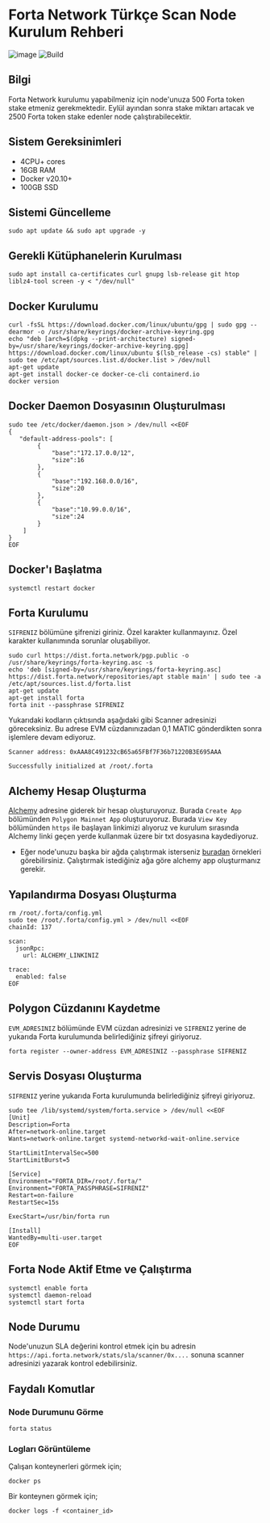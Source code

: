 # Forta Network Türkçe Scan Node Kurulum Rehberi
![image](https://user-images.githubusercontent.com/102043225/179364468-8f51a9ca-c24b-449a-9588-d66104368089.png)
![Build](https://github.com/forta-network/forta-node/actions/workflows/release-codedeploy-dev.yml/badge.svg)

## Bilgi
Forta Network kurulumu yapabilmeniz için node'unuza 500 Forta token stake etmeniz gerekmektedir. Eylül ayından sonra stake miktarı artacak ve 2500 Forta token stake edenler node çalıştırabilecektir.

## Sistem Gereksinimleri
* 4CPU+ cores
* 16GB RAM
* Docker v20.10+
* 100GB SSD 

## Sistemi Güncelleme
```shell
sudo apt update && sudo apt upgrade -y
```

## Gerekli Kütüphanelerin Kurulması
```shell
sudo apt install ca-certificates curl gnupg lsb-release git htop liblz4-tool screen -y < "/dev/null"
```
## Docker Kurulumu
```shell
curl -fsSL https://download.docker.com/linux/ubuntu/gpg | sudo gpg --dearmor -o /usr/share/keyrings/docker-archive-keyring.gpg
echo "deb [arch=$(dpkg --print-architecture) signed-by=/usr/share/keyrings/docker-archive-keyring.gpg] https://download.docker.com/linux/ubuntu $(lsb_release -cs) stable" | sudo tee /etc/apt/sources.list.d/docker.list > /dev/null
apt-get update
apt-get install docker-ce docker-ce-cli containerd.io
docker version
```
## Docker Daemon Dosyasının Oluşturulması
```shell
sudo tee /etc/docker/daemon.json > /dev/null <<EOF
{
   "default-address-pools": [
        {
            "base":"172.17.0.0/12",
            "size":16
        },
        {
            "base":"192.168.0.0/16",
            "size":20
        },
        {
            "base":"10.99.0.0/16",
            "size":24
        }
    ]
}
EOF
```

## Docker'ı Başlatma
```shell
systemctl restart docker
```

## Forta Kurulumu

`SIFRENIZ` bölümüne şifrenizi giriniz. Özel karakter kullanmayınız. Özel karakter kullanımında sorunlar oluşabiliyor.
```shell
sudo curl https://dist.forta.network/pgp.public -o /usr/share/keyrings/forta-keyring.asc -s
echo 'deb [signed-by=/usr/share/keyrings/forta-keyring.asc] https://dist.forta.network/repositories/apt stable main' | sudo tee -a /etc/apt/sources.list.d/forta.list
apt-get update
apt-get install forta
forta init --passphrase SIFRENIZ
```
Yukarıdaki kodların çıktısında aşağıdaki gibi Scanner adresinizi göreceksiniz. Bu adrese EVM cüzdanınızadan 0,1 MATIC gönderdikten sonra işlemlere devam ediyoruz.
```shell
Scanner address: 0xAAA8C491232cB65a65FBf7F36b71220B3E695AAA

Successfully initialized at /root/.forta
```

## Alchemy Hesap Oluşturma

[Alchemy](https://alchemy.com/?r=zc3NjI5NzM1NzMxN) adresine giderek bir hesap oluşturuyoruz. Burada `Create App` bölümünden `Polygon Mainnet App` oluşturuyoruz. Burada `View Key` bölümünden `https` ile başlayan linkimizi alıyoruz ve kurulum sırasında Alchemy linki geçen yerde kullanmak üzere bir txt dosyasına kaydediyoruz.
* Eğer node'unuzu başka bir ağda çalıştırmak isterseniz [buradan](https://docs.forta.network/en/latest/scanner-quickstart/) örnekleri görebilirsiniz. Çalıştırmak istediğiniz ağa göre alchemy app oluşturmanız gerekir.
 
## Yapılandırma Dosyası Oluşturma

```shell
rm /root/.forta/config.yml
sudo tee /root/.forta/config.yml > /dev/null <<EOF
chainId: 137

scan:
  jsonRpc:
    url: ALCHEMY_LINKINIZ

trace:
  enabled: false
EOF
```

## Polygon Cüzdanını Kaydetme
`EVM_ADRESINIZ` bölümünde EVM cüzdan adresinizi ve `SIFRENIZ` yerine de yukarıda Forta kurulumunda belirlediğiniz şifreyi giriyoruz.
```shell
forta register --owner-address EVM_ADRESINIZ --passphrase SIFRENIZ
```

## Servis Dosyası Oluşturma
`SIFRENIZ` yerine yukarıda Forta kurulumunda belirlediğiniz şifreyi giriyoruz.
```shell
sudo tee /lib/systemd/system/forta.service > /dev/null <<EOF
[Unit]
Description=Forta
After=network-online.target
Wants=network-online.target systemd-networkd-wait-online.service

StartLimitIntervalSec=500
StartLimitBurst=5

[Service]
Environment="FORTA_DIR=/root/.forta/"
Environment="FORTA_PASSPHRASE=SIFRENIZ"
Restart=on-failure
RestartSec=15s

ExecStart=/usr/bin/forta run

[Install]
WantedBy=multi-user.target
EOF
```

## Forta Node Aktif Etme ve Çalıştırma
```shell
systemctl enable forta
systemctl daemon-reload
systemctl start forta
```

## Node Durumu
Node'unuzun SLA değerini kontrol etmek için bu adresin `https://api.forta.network/stats/sla/scanner/0x....` sonuna scanner adresinizi yazarak kontrol edebilirsiniz.

## Faydalı Komutlar

### Node Durumunu Görme
```shell
forta status
```

### Logları Görüntüleme

Çalışan konteynerleri görmek için;
```shell
docker ps
```
Bir konteynerı görmek için;
```shell
docker logs -f <container_id>
```
